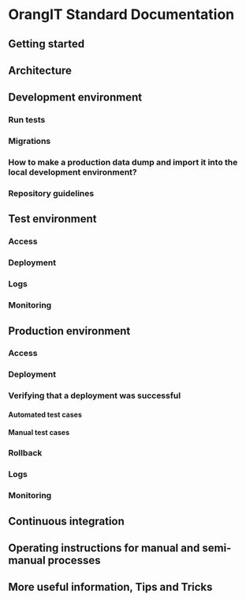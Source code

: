 # OrangIT Standard Documentation
## Getting started

## Architecture

## Development environment

### Run tests

### Migrations

### How to make a production data dump and import it into the local development environment?

### Repository guidelines

## Test environment

### Access

### Deployment

### Logs

### Monitoring

## Production environment

### Access

### Deployment

### Verifying that a deployment was successful

#### Automated test cases

#### Manual test cases

### Rollback

### Logs

### Monitoring

## Continuous integration

## Operating instructions for manual and semi-manual processes

## More useful information, Tips and Tricks
